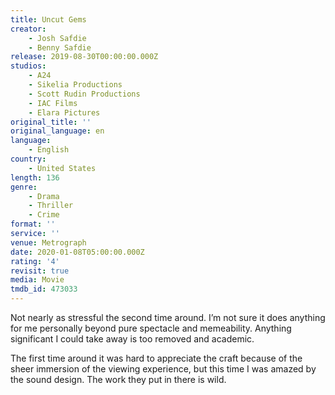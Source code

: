 ```yaml
---
title: Uncut Gems
creator:
    - Josh Safdie
    - Benny Safdie
release: 2019-08-30T00:00:00.000Z
studios:
    - A24
    - Sikelia Productions
    - Scott Rudin Productions
    - IAC Films
    - Elara Pictures
original_title: ''
original_language: en
language:
    - English
country:
    - United States
length: 136
genre:
    - Drama
    - Thriller
    - Crime
format: ''
service: ''
venue: Metrograph
date: 2020-01-08T05:00:00.000Z
rating: '4'
revisit: true
media: Movie
tmdb_id: 473033
---
```


Not nearly as stressful the second time around. I’m not sure it does anything for me personally beyond pure spectacle and memeability. Anything significant I could take away is too removed and academic.

The first time around it was hard to appreciate the craft because of the sheer immersion of the viewing experience, but this time I was amazed by the sound design. The work they put in there is wild.

